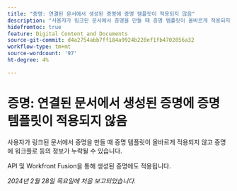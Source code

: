 ```yaml
---
title: "증명: 연결된 문서에서 생성된 증명에 증명 템플릿이 적용되지 않음"
description: "사용자가 링크된 문서에서 증명을 만들 때 증명 템플릿이 올바르게 적용되지 않고 증명에 워크플로 등의 정보가 누락될 수 있습니다."
hidefromtoc: true
feature: Digital Content and Documents
source-git-commit: d4a2754abb7ff184a9924b228ef1fb4702856a32
workflow-type: tm+mt
source-wordcount: '97'
ht-degree: 4%

---
```



# 증명: 연결된 문서에서 생성된 증명에 증명 템플릿이 적용되지 않음

<!--On WF, WFF, WFP TOCs-->

사용자가 링크된 문서에서 증명을 만들 때 증명 템플릿이 올바르게 적용되지 않고 증명에 워크플로 등의 정보가 누락될 수 있습니다.

API 및 Workfront Fusion을 통해 생성된 증명에도 적용됩니다.

_2024년 2월 28일 목요일에 처음 보고되었습니다._
